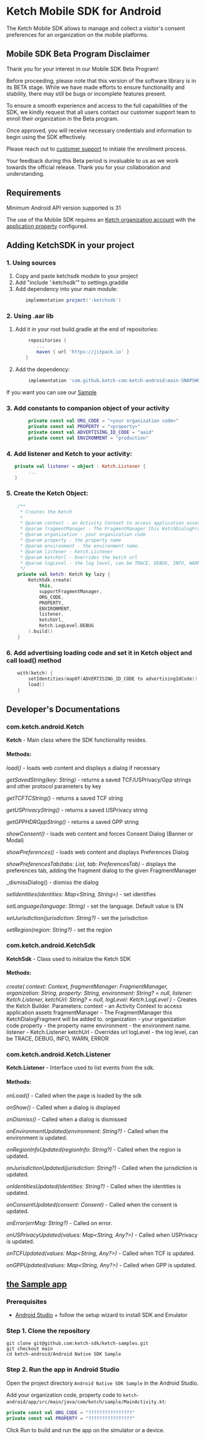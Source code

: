 # Ketch Mobile SDK for Android

The Ketch Mobile SDK allows to manage and collect a visitor's consent preferences for an organization on the mobile platforms.

## Mobile SDK Beta Program Disclaimer

Thank you for your interest in our Mobile SDK Beta Program!

Before proceeding, please note that this version of the software library is in its
BETA stage. While we have made efforts to ensure functionality and stability,
there may still be bugs or incomplete features present.

To ensure a smooth experience and access to the full capabilities of the SDK,
we kindly request that all users contact our customer support team
to enroll their organization in the Beta program.

Once approved, you will receive necessary credentials and information to begin
using the SDK effectively.

Please reach out to [customer support](mailto:support@ketch.com) to initiate the enrollment process.

Your feedback during this Beta period is invaluable to us as we work towards the official release.
Thank you for your collaboration and understanding.

## Requirements

Minimum Android API version supported is 31

The use of the Mobile SDK requires an [Ketch organization account](https://app.ketch.com/settings/organization)
with the [application property](https://app.ketch.com/deployment/applications)  configured.

## Adding KetchSDK in your project

### 1. Using sources
1. Copy and paste ketchsdk module to your project
2. Add "include ':ketchsdk'" to settings.graddle
3. Add dependency into your main module:
```gradle
       implementation project(':ketchsdk')
```

### 2. Using .aar lib
1. Add it in your root build.gradle at the end of repositories: 
```gradle
        repositories {
           ...
           maven { url 'https://jitpack.io' }
       }
```   
   
2. Add the dependency:
```gradle
        implementation 'com.github.ketch-com:ketch-android:main-SNAPSHOT'
```
   
   If you want you can use our [Sample](https://github.com/ketch-sdk/ketch-samples)

### 3. Add constants to companion object of your activity
```kotlin
        private const val ORG_CODE = "<your organization code>"
        private const val PROPERTY = "<property>"
        private const val ADVERTISING_ID_CODE = "aaid"
        private const val ENVIRONMENT = "production"
```
### 4. Add listener and Ketch to your activity:
```kotlin
   private val listener = object : Ketch.Listener {
        ...      
   }
```

### 5. Create the Ketch Object:
```kotlin
    /**
     * Creates the Ketch
     *
     * @param context - an Activity Context to access application assets
     * @param fragmentManager - The FragmentManager this KetchDialogFragment will be added to.
     * @param organization - your organization code
     * @param property - the property name
     * @param environment - the environment name.
     * @param listener - Ketch.Listener
     * @param ketchUrl - Overrides the ketch url
     * @param logLevel - the log level, can be TRACE, DEBUG, INFO, WARN, ERROR 
     */
    private val ketch: Ketch by lazy {
        KetchSdk.create(
            this,                   
            supportFragmentManager,
            ORG_CODE,
            PROPERTY,
            ENVIRONMENT,
            listener,
            ketchUrl,
            Ketch.LogLevel.DEBUG
        ).build()
    }
```

### 6. Add advertising loading code and set it in Ketch object and call load() method
```kotlin
    with(ketch) {
        setIdentities(mapOf(ADVERTISING_ID_CODE to advertisingIdCode))
        load()
    }
```

## Developer's Documentations
### com.ketch.android.Ketch
**Ketch** - Main class where the SDK functionality resides.
#### Methods:
   _load()_
        - loads web content and displays a dialog if necessary

   _getSavedString(key: String)_ 
        - returns a saved TCF/USPrivacy/Gpp strings and other protocol parameters by key

   _getTCFTCString()_ 
        - returns a saved TCF string
   
   _getUSPrivacyString()_
        - returns a saved USPrivacy string

   _getGPPHDRGppString()_ 
        - returns a saved GPP string

   _showConsent()_ 
        - loads web content and forces Consent Dialog (Banner or Modal)
   
   _showPreferences()_
        - loads web content and displays Preferences Dialog

   _showPreferencesTab(tabs: List<PreferencesTab>, tab: PreferencesTab)_
        - displays the preferences tab, adding the fragment dialog to the given FragmentManager

   _dismissDialog() 
        - dismiss the dialog

   _setIdentities(identities: Map<String, String>)_ 
        - set identifies

   _setLanguage(language: String)_
        - set the language. Default value is EN
   
   _setJurisdiction(jurisdiction: String?)_ 
        - set the jurisdiction
   
   _setRegion(region: String?)_ 
        - set the region

### com.ketch.android.KetchSdk
**KetchSdk** - Class used to initialize the Ketch SDK 
#### Methods: 
_create(
    context: Context,
    fragmentManager: FragmentManager,
    organization: String,
    property: String,
    environment: String? = null,
    listener: Ketch.Listener,
    ketchUrl: String? = null,
    logLevel: Ketch.LogLevel
)_ 
      - Creates the Ketch Builder. 
         Parameters:
            context - an Activity Context to access application assets
            fragmentManager - The FragmentManager this KetchDialogFragment will be added to.
            organization - your organization code
            property - the property name
            environment - the environment name.
            listener - Ketch.Listener
            ketchUrl - Overrides url
            logLevel - the log level, can be TRACE, DEBUG, INFO, WARN, ERROR

### com.ketch.android.Ketch.Listener
**Ketch.Listener** - Interface used to list events from the sdk.
#### Methods:
  _onLoad()_ 
        - Called when the page is loaded by the sdk

  _onShow()_
        - Called when a dialog is displayed

  _onDismiss()_
        - Called when a dialog is dismissed

  _onEnvironmentUpdated(environment: String?)_
        - Called when the environment is updated.

  _onRegionInfoUpdated(regionInfo: String?)_
        - Called when the region is updated.

  _onJurisdictionUpdated(jurisdiction: String?)_
        - Called when the jurisdiction is updated.

  _onIdentitiesUpdated(identities: String?)_
        - Called when the identities is updated.

  _onConsentUpdated(consent: Consent)_
        - Called when the consent is updated.

  _onError(errMsg: String?)_
        - Called on error.

  _onUSPrivacyUpdated(values: Map<String, Any?>)_
        - Called when USPrivacy is updated.

  _onTCFUpdated(values: Map<String, Any?>)_
        - Called when TCF is updated.

  _onGPPUpdated(values: Map<String, Any?>)_
        - Called when GPP is updated.

## [the Sample app](https://github.com/ketch-sdk/ketch-samples)

### Prerequisites
- [Android Studio](https://developer.android.com/studio) + follow the setup wizard to install SDK and Emulator

### Step 1. Clone the repository

```
git clone git@github.com:ketch-sdk/ketch-samples.git
git checkout main
cd ketch-android/Android Native SDK Sample
```

### Step 2. Run the app in Android Studio

Open the project directory `Android Native SDK Sample` in the Android Studio.

Add your organization code, property code to
`ketch-android/app/src/main/java/com/ketch/sample/MainActivity.kt`:

```kotlin
private const val ORG_CODE = "????????????????"
private const val PROPERTY = "????????????????"
```

Click Run to build and run the app on the simulator or a device.
